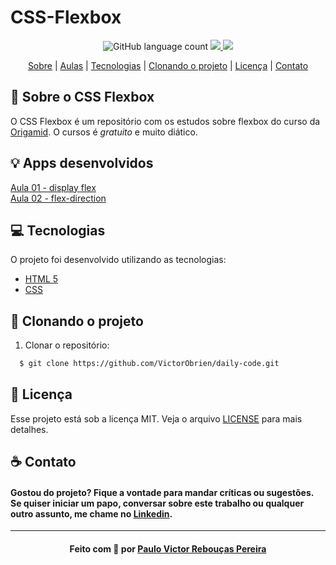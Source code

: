 # CSS-Flexbox

<p align="center">
    <img alt="GitHub language count" src="https://img.shields.io/github/languages/count/VictorObrien/daily-code?color=%2304D361">           
  <a aria-label="Repositórios Git" href="https://github.com/VictorObrien/">
    <img src="https://img.shields.io/badge/Github-VictorObrien-success?logo=github"></img>
  </a>
  <a aria-label="LinkedIn" href="https://www.linkedin.com/in/paulo-victor-rebou%C3%A7as-pereira-a6a72aa8/">
    <img src="http://img.shields.io/badge/LinkedIn-/PauloVictorRebouças-informational?logo=linkedin"></img>
  </a>
</p>

<p align="center">
  <a href="#sobre">Sobre</a> | 
  <a href="#aulas">Aulas</a> | 
  <a href="#tecnologias">Tecnologias</a> | 
  <a href="#run">Clonando o projeto</a> | 
  <a href="#licenca">Licença</a> | 
  <a href="#contato">Contato</a>
</p>

<a id="sobre"></a>

## :rocket: Sobre o CSS Flexbox

O CSS Flexbox é um repositório com os estudos sobre flexbox do curso da [Origamid](https://www.origamid.com/curso/css-flexbox).
O cursos é *gratuito* e muito diático.

<a id="aulas"></a>

## :bulb: Apps desenvolvidos

[Aula 01 - display flex](https://github.com/VictorObrien/CSS-Flexbox/tree/main/Aulas/01-display-flex)</br>
[Aula 02 - flex-direction](https://github.com/VictorObrien/CSS-Flexbox/tree/main/Aulas/02-flex-direction)

<a id="tecnologias"></a>

## :computer: Tecnologias

O projeto foi desenvolvido utilizando as tecnologias:

- [HTML 5](https://developer.mozilla.org/pt-BR/docs/Web/HTML/HTML5)
- [CSS](https://developer.mozilla.org/pt-BR/docs/Web/CSS)


<a id="run"></a>

## :running: Clonando o projeto

1. Clonar o repositório:

```sh
  $ git clone https://github.com/VictorObrien/daily-code.git
```

<a id="licenca"></a>
## :memo: Licença

Esse projeto está sob a licença MIT. Veja o arquivo [LICENSE](LICENSE) para mais detalhes.

<a id="contato"></a>

## :coffee: Contato

<h4>
    Gostou do projeto? Fique a vontade para mandar críticas ou sugestões. Se quiser iniciar um papo, conversar sobre este trabalho ou qualquer outro assunto, me chame no <a href="https://www.linkedin.com/in/paulo-victor-rebou%C3%A7as-pereira-a6a72aa8/" target="_blank">Linkedin</a>.
</h4>

---

<h4 align="center">
    Feito com 💜 por <a href="www.linkedin.com/in/paulo-victor-rebou%C3%A7as-pereira-a6a72aa8/" target="_blank">Paulo Victor Rebouças Pereira</a>
</h4>
